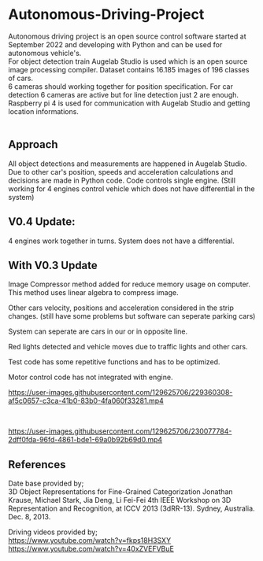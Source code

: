 # Autonomous-Driving-Project
Autonomous driving project is an open source control software started at September 2022 and developing with Python and can be used for autonomous vehicle's.<br>
For object detection train Augelab Studio is used which is an open source image processing compiler. Dataset contains 16.185 images of 196 classes of cars.<br>
6 cameras should working together for position specification. For car detection 6 cameras are active but for line detection just 2 are enough. Raspberry pi 4 is used for communication with Augelab Studio and getting location informations.<br><br>

## Approach
All object detections and measurements are happened in Augelab Studio. Due to other car's position, speeds and acceleration calculations and decisions are made in Python code. Code controls single engine. (Still working for 4 engines control vehicle which does not have differential in the system)

## V0.4 Update:<br>
4 engines work together in turns. System does not have a differential.

## With V0.3 Update<br>
Image Compressor method added for reduce memory usage on computer. This method uses linear algebra to compress image.<br>

Other cars velocity, positions and acceleration considered in the strip changes. (still have some problems but software can seperate parking cars)<br>

System can seperate are cars in our or in opposite line.<br>

Red lights detected and vehicle moves due to traffic lights and other cars.<br>

Test code has some repetitive functions and has to be optimized.<br>

Motor control code has not integrated with engine.




https://user-images.githubusercontent.com/129625706/229360308-af5c0657-c3ca-41b0-83b0-4fa060f33281.mp4 




<br>



https://user-images.githubusercontent.com/129625706/230077784-2dff0fda-96fd-4861-bde1-69a0b92b69d0.mp4







## References
Date base provided by;<br>
 3D Object Representations for Fine-Grained Categorization
       Jonathan Krause, Michael Stark, Jia Deng, Li Fei-Fei
       4th IEEE Workshop on 3D Representation and Recognition, at ICCV 2013 (3dRR-13). Sydney, Australia. Dec. 8, 2013.
 
 Driving videos provided by;<br>
 https://www.youtube.com/watch?v=fkps18H3SXY <br>
 https://www.youtube.com/watch?v=40xZVEFVBuE
